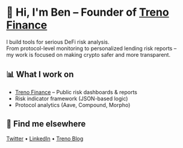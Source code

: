 # 👋 Hi, I'm Ben – Founder of [Treno Finance](https://treno.finance)

I build tools for serious DeFi risk analysis.  
From protocol-level monitoring to personalized lending risk reports –  
my work is focused on making crypto safer and more transparent.

## 📊 What I work on

- [Treno Finance](https://treno.finance) – Public risk dashboards & reports
- Risk indicator framework (JSON-based logic)
- Protocol analytics (Aave, Compound, Morpho)

## 📡 Find me elsewhere

[Twitter](https://twitter.com/BenFightsRisk) • [LinkedIn](https://www.linkedin.com/in/dein-profil) • [Treno Blog](https://treno.finance/blog)

